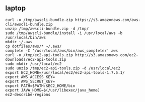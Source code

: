 ## laptop
    curl -o /tmp/awscli-bundle.zip https://s3.amazonaws.com/aws-cli/awscli-bundle.zip
    unzip /tmp/awscli-bundle.zip -d /tmp/
    sudo /tmp/awscli-bundle/install -i /usr/local/aws -b /usr/local/bin/aws
    mkdir ~/.aws
    cp dotfiles/aws/* ~/.aws/
    complete -C '/usr/local/aws/bin/aws_completer' aws
    curl -o /tmp/ec2-api-tools.zip http://s3.amazonaws.com/ec2-downloads/ec2-api-tools.zip
    sudo mkdir /usr/local/ec2
    sudo unzip /tmp/ec2-api-tools.zip -d /usr/local/ec2
    export EC2_HOME=/usr/local/ec2/ec2-api-tools-1.7.5.1/
    export AWS_ACCESS_KEY=
    export AWS_SECRET_KEY=
    export PATH=$PATH:$EC2_HOME/bin
    export JAVA_HOME=$(/usr/libexec/java_home)
    ec2-describe-regions
